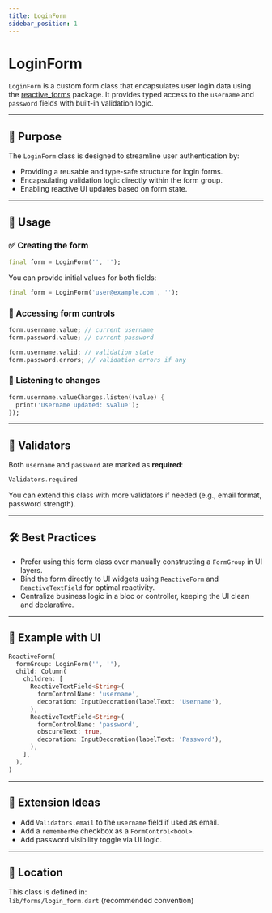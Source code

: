 ```yaml
---
title: LoginForm
sidebar_position: 1
---
```


# LoginForm

`LoginForm` is a custom form class that encapsulates user login data using the [reactive_forms](https://pub.dev/packages/reactive_forms) package. It provides typed access to the `username` and `password` fields with built-in validation logic.

---

## 📌 Purpose

The `LoginForm` class is designed to streamline user authentication by:

- Providing a reusable and type-safe structure for login forms.
- Encapsulating validation logic directly within the form group.
- Enabling reactive UI updates based on form state.

---

## 🚀 Usage

### ✅ Creating the form

```dart
final form = LoginForm('', '');
```

You can provide initial values for both fields:

```dart
final form = LoginForm('user@example.com', '');
```

### 🧩 Accessing form controls

```dart
form.username.value; // current username
form.password.value; // current password

form.username.valid; // validation state
form.password.errors; // validation errors if any
```

### 🔄 Listening to changes

```dart
form.username.valueChanges.listen((value) {
  print('Username updated: $value');
});
```

---

## 🧠 Validators

Both `username` and `password` are marked as **required**:

```dart
Validators.required
```

You can extend this class with more validators if needed (e.g., email format, password strength).

---

## 🛠 Best Practices

- Prefer using this form class over manually constructing a `FormGroup` in UI layers.
- Bind the form directly to UI widgets using `ReactiveForm` and `ReactiveTextField` for optimal reactivity.
- Centralize business logic in a bloc or controller, keeping the UI clean and declarative.

---

## 📎 Example with UI

```dart
ReactiveForm(
  formGroup: LoginForm('', ''),
  child: Column(
    children: [
      ReactiveTextField<String>(
        formControlName: 'username',
        decoration: InputDecoration(labelText: 'Username'),
      ),
      ReactiveTextField<String>(
        formControlName: 'password',
        obscureText: true,
        decoration: InputDecoration(labelText: 'Password'),
      ),
    ],
  ),
)
```

---

## 🧱 Extension Ideas

- Add `Validators.email` to the `username` field if used as email.
- Add a `rememberMe` checkbox as a `FormControl<bool>`.
- Add password visibility toggle via UI logic.

---

## 📂 Location

This class is defined in:  
`lib/forms/login_form.dart` (recommended convention)
